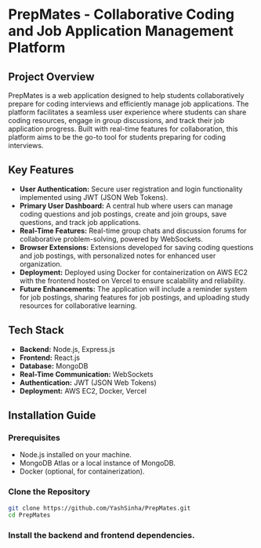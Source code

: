 # PrepMates - Collaborative Coding and Job Application Management Platform

## Project Overview
PrepMates is a web application designed to help students collaboratively prepare for coding interviews and efficiently manage job applications. The platform facilitates a seamless user experience where students can share coding resources, engage in group discussions, and track their job application progress. Built with real-time features for collaboration, this platform aims to be the go-to tool for students preparing for coding interviews.

## Key Features
- **User Authentication:** Secure user registration and login functionality implemented using JWT (JSON Web Tokens).
- **Primary User Dashboard:** A central hub where users can manage coding questions and job postings, create and join groups, save questions, and track job applications.
- **Real-Time Features:** Real-time group chats and discussion forums for collaborative problem-solving, powered by WebSockets.
- **Browser Extensions:** Extensions developed for saving coding questions and job postings, with personalized notes for enhanced user organization.
- **Deployment:** Deployed using Docker for containerization on AWS EC2 with the frontend hosted on Vercel to ensure scalability and reliability.
- **Future Enhancements:** The application will include a reminder system for job postings, sharing features for job postings, and uploading study resources for collaborative learning.

## Tech Stack
- **Backend:** Node.js, Express.js
- **Frontend:** React.js
- **Database:** MongoDB
- **Real-Time Communication:** WebSockets
- **Authentication:** JWT (JSON Web Tokens)
- **Deployment:** AWS EC2, Docker, Vercel

## Installation Guide

### Prerequisites
- Node.js installed on your machine.
- MongoDB Atlas or a local instance of MongoDB.
- Docker (optional, for containerization).

### Clone the Repository
```bash
git clone https://github.com/YashSinha/PrepMates.git
cd PrepMates
```

### Install the backend and frontend dependencies.
